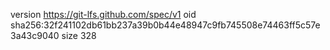 version https://git-lfs.github.com/spec/v1
oid sha256:32f241102db61bb237a39b0b44e48947c9fb745508e74463ff5c57e3a43c9040
size 328
